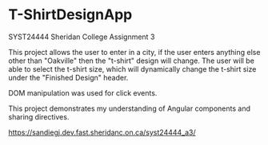 # T-ShirtDesignApp
SYST24444 Sheridan College Assignment 3 

This project allows the user to enter in a city, if the user enters anything else other than "Oakville" then the "t-shirt" design will change. The user will be able to select the t-shirt size, which will dynamically change the t-shirt size under the "Finished Design" header.

DOM manipulation was used for click events.

This project demonstrates my understanding of Angular components and sharing directives.

https://sandiegj.dev.fast.sheridanc.on.ca/syst24444_a3/

